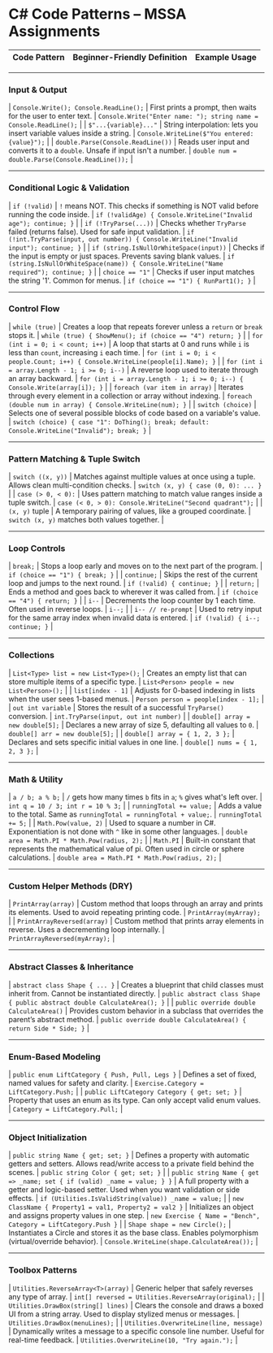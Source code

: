 # C# Code Patterns – MSSA Assignments

| Code Pattern | Beginner-Friendly Definition | Example Usage |
|--------------|------------------------------|----------------|

---

### Input & Output

| `Console.Write(); Console.ReadLine();` | First prints a prompt, then waits for the user to enter text. | `Console.Write("Enter name: "); string name = Console.ReadLine();` |
| `$"...{variable}..."` | String interpolation: lets you insert variable values inside a string. | `Console.WriteLine($"You entered: {value}");` |
| `double.Parse(Console.ReadLine())` | Reads user input and converts it to a `double`. Unsafe if input isn't a number. | `double num = double.Parse(Console.ReadLine());` |

---

### Conditional Logic & Validation

| `if (!valid)` | `!` means NOT. This checks if something is NOT valid before running the code inside. | `if (!validAge) { Console.WriteLine("Invalid age"); continue; }` |
| `if (!TryParse(...))` | Checks whether `TryParse` failed (returns false). Used for safe input validation. | `if (!int.TryParse(input, out number)) { Console.WriteLine("Invalid input"); continue; }` |
| `if (string.IsNullOrWhiteSpace(input))` | Checks if the input is empty or just spaces. Prevents saving blank values. | `if (string.IsNullOrWhiteSpace(name)) { Console.WriteLine("Name required"); continue; }` |
| `choice == "1"` | Checks if user input matches the string '1'. Common for menus. | `if (choice == "1") { RunPart1(); }` |

---

### Control Flow

| `while (true)` | Creates a loop that repeats forever unless a `return` or `break` stops it. | `while (true) { ShowMenu(); if (choice == "4") return; }` |
| `for (int i = 0; i < count; i++)` | A loop that starts at 0 and runs while `i` is less than `count`, increasing `i` each time. | `for (int i = 0; i < people.Count; i++) { Console.WriteLine(people[i].Name); }` |
| `for (int i = array.Length - 1; i >= 0; i--)` | A reverse loop used to iterate through an array backward. | `for (int i = array.Length - 1; i >= 0; i--) { Console.Write(array[i]); }` |
| `foreach (var item in array)` | Iterates through every element in a collection or array without indexing. | `foreach (double num in array) { Console.WriteLine(num); }` |
| `switch (choice)` | Selects one of several possible blocks of code based on a variable's value. | `switch (choice) { case "1": DoThing(); break; default: Console.WriteLine("Invalid"); break; }` |

---

### Pattern Matching & Tuple Switch

| `switch ((x, y))` | Matches against multiple values at once using a tuple. Allows clean multi-condition checks. | `switch (x, y) { case (0, 0): ... }` |
| `case (> 0, < 0):` | Uses pattern matching to match value ranges inside a tuple switch. | `case (< 0, > 0): Console.WriteLine("Second quadrant");` |
| `(x, y)` tuple | A temporary pairing of values, like a grouped coordinate. | `switch (x, y)` matches both values together. |

---

### Loop Controls

| `break;` | Stops a loop early and moves on to the next part of the program. | `if (choice == "1") { break; }` |
| `continue;` | Skips the rest of the current loop and jumps to the next round. | `if (!valid) { continue; }` |
| `return;` | Ends a method and goes back to wherever it was called from. | `if (choice == "4") { return; }` |
| `i--` | Decrements the loop counter by 1 each time. Often used in reverse loops. | `i--;` |
| `i-- // re-prompt` | Used to retry input for the same array index when invalid data is entered. | `if (!valid) { i--; continue; }` |

---

### Collections

| `List<Type> list = new List<Type>();` | Creates an empty list that can store multiple items of a specific type. | `List<Person> people = new List<Person>();` |
| `list[index - 1]` | Adjusts for 0-based indexing in lists when the user sees 1-based menus. | `Person person = people[index - 1];` |
| `out int variable` | Stores the result of a successful `TryParse()` conversion. | `int.TryParse(input, out int number)` |
| `double[] array = new double[5];` | Declares a new array of size 5, defaulting all values to `0`. | `double[] arr = new double[5];` |
| `double[] array = { 1, 2, 3 };` | Declares and sets specific initial values in one line. | `double[] nums = { 1, 2, 3 };` |

---

### Math & Utility

| `a / b; a % b;` | `/` gets how many times `b` fits in `a`; `%` gives what's left over. | `int q = 10 / 3; int r = 10 % 3;` |
| `runningTotal += value;` | Adds a value to the total. Same as `runningTotal = runningTotal + value;`. | `runningTotal += 5;` |
| `Math.Pow(value, 2)` | Used to square a number in C#. Exponentiation is not done with `^` like in some other languages. | `double area = Math.PI * Math.Pow(radius, 2);` |
| `Math.PI` | Built-in constant that represents the mathematical value of pi. Often used in circle or sphere calculations. | `double area = Math.PI * Math.Pow(radius, 2);` |

---

### Custom Helper Methods (DRY)

| `PrintArray(array)` | Custom method that loops through an array and prints its elements. Used to avoid repeating printing code. | `PrintArray(myArray);` |
| `PrintArrayReversed(array)` | Custom method that prints array elements in reverse. Uses a decrementing loop internally. | `PrintArrayReversed(myArray);` |

---

### Abstract Classes & Inheritance

| `abstract class Shape { ... }` | Creates a blueprint that child classes must inherit from. Cannot be instantiated directly. | `public abstract class Shape { public abstract double CalculateArea(); }` |
| `public override double CalculateArea()` | Provides custom behavior in a subclass that overrides the parent’s abstract method. | `public override double CalculateArea() { return Side * Side; }` |

---

### Enum-Based Modeling

| `public enum LiftCategory { Push, Pull, Legs }` | Defines a set of fixed, named values for safety and clarity. | `Exercise.Category = LiftCategory.Push;` |
| `public LiftCategory Category { get; set; }` | Property that uses an enum as its type. Can only accept valid enum values. | `Category = LiftCategory.Pull;` |

---

### Object Initialization

| `public string Name { get; set; }`  | Defines a property with automatic getters and setters. Allows read/write access to a private field behind the scenes. | `public string Color { get; set; }`   |
| `public string Name { get => _name; set { if (valid) _name = value; } }` | A full property with a getter and logic-based setter. Used when you want validation or side effects. | `if (Utilities.IsValidString(value)) _name = value;` |
| `new ClassName { Property1 = val1, Property2 = val2 }` | Initializes an object and assigns property values in one step. | `new Exercise { Name = "Bench", Category = LiftCategory.Push }` |
| `Shape shape = new Circle();` | Instantiates a Circle and stores it as the base class. Enables polymorphism (virtual/override behavior). | `Console.WriteLine(shape.CalculateArea());` |

---

### Toolbox Patterns

| `Utilities.ReverseArray<T>(array)` | Generic helper that safely reverses any type of array. | `int[] reversed = Utilities.ReverseArray(original);` |
| `Utilities.DrawBox(string[] lines)` | Clears the console and draws a boxed UI from a string array. Used to display stylized menus or messages. | `Utilities.DrawBox(menuLines);` |
| `Utilities.OverwriteLine(line, message)` | Dynamically writes a message to a specific console line number. Useful for real-time feedback. | `Utilities.OverwriteLine(10, "Try again.");` |
